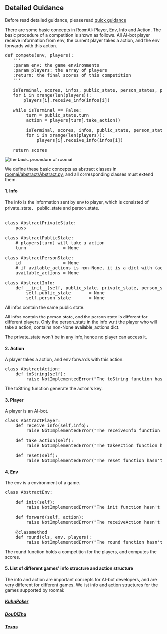 
##  Detailed Guidance

Before read detailed guidance, please read [quick guidance](https://github.com/roomai/RoomAI#1-quick-guidance)

There are some basic concepts in RoomAI: Player, Env, Info and Action. The basic procedure of a competition is shown as follows. All AI-bot player receive information from env, the current player takes a action, and the env forwards with this action.

<pre>
def compete(env, players):
   '''
   :param env: the game environments
   :param players: the array of players
   :return: the final scores of this competition
   '''
   
   isTerminal, scores, infos, public_state, person_states, private_states = env.init()
   for i in xrange(len(players)):
       players[i].receive_info(infos[i])

   while isTerminal == False:
        turn = public_state.turn
        action = players[turn].take_action()
        
        isTerminal, scores, infos, public_state, person_states, private_states = env.forward(action)
        for i in xrange(len(players)):
            players[i].receive_info(infos[i])

   return scores                
</pre>

![the basic procedure of roomai](https://github.com/roomai/RoomAI/blob/master/docs/game.png)

We define these basic concepts as abstract classes in [roomai/abstract/Abstract.py](https://github.com/roomai/RoomAI/blob/master/roomai/abstract/Abstract.py), and all corresponding classes must extend them.  


#### 1. Info

The info is the information sent by env to player, which is consisted of private_state、 public_state and person_state. 

<pre>

class AbstractPrivateState:
    pass
    
class AbstractPublicState:
    # players[turn] will take a action
    turn              = None 

class AbstractPersonState:
    id                = None 
    # if avilable_actions is non-None, it is a dict with (action_key, action) 
    available_actions = None 

class AbstractInfo:
    def __init__(self, public_state, private_state, person_state):
        self.public_state       = None
        self.person_state       = None
</pre>


All infos contain the same public state. 

All infos contain the person state, and the person state is different for different players. Only the person_state in the info w.r.t the player who will take a action, contains non-None available_actions dict. 

The private_state won't be in any info, hence no player can access it.
#### 2. Action

A player takes a action, and env forwards with this action.

<pre>
class AbstractAction:
    def toString(self):
        raise NotImplementedError("The toString function hasn't been implemented")
</pre>

The toString function generate the action's key.

#### 3. Player

A player is an AI-bot.

<pre>
class AbstractPlayer:
    def receive_info(self,info):
        raise NotImplementedError("The receiveInfo function hasn't been implemented") 

    def take_action(self):
        raise NotImplementedError("The takeAction function hasn't been implemented") 

    def reset(self):
        raise NotImplementedError("The reset function hasn't been implemented")
</pre>


#### 4. Env

The env is a environment of a game.
<pre>
class AbstractEnv:

    def init(self):
        raise NotImplementedError("The init function hasn't been implemented")

    def forward(self, action):
        raise NotImplementedError("The receiveAction hasn't been implemented")

    @classmethod
    def round(cls, env, players):
        raise NotImplementedError("The round function hasn't been implemented")
</pre>

The round function holds a competition for the players, and computes the scores.

#### 5. List of different games' info structure and action structure 

The info and action are  important concepts for AI-bot developers, and are very different for different games. We list info and action structures for the games supported by roomai:

##### [KuhnPoker]()
##### [DouDiZhu](https://github.com/roomai/RoomAI/blob/master/docs/DouDiZhuPoker/doudizhu.md)
##### [Texas]()
